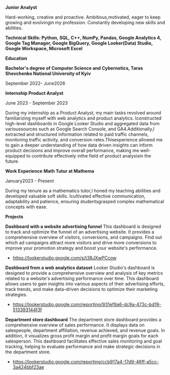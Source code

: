 **Junior Analyst**

Hard-working, creative and proactive. Ambitious,motivated, eager to keep growing and evolvingin my profession. Constantly developing new skills and abilities.

**Technical Skills: Python, SQL, C++, NumPy, Pandas, Google Analytics 4, Google Tag Manager, Google BigQuery, Google Looker(Data) Studio, Google Workspace, Microsoft Excel**

**Education**

**Bachelor's degree of Computer Science and Cybernetics, Taras Shevchenko National University of Kyiv**

September 2022- June2026

**Internship Product Analyst**

June 2023 - September 2023

During my internship as a Product Analyst, my main tasks revolved around familiarizing myself with web analytics and product analytics. Iconstructed high-level dashboards
in Google Looker Studio and aggregated data from varioussources such as Google Search Console, and GA4.Additionally,I extracted and structured information related to paid traffic channels, monitoring traffic activity, and conversion rates.Thisexperience allowed me to gain a deeper understanding of how data driven insights can inform product decisions and improve overall performance, making me well-equipped to contribute effectively inthe field of product analysisin the future.

**Work Experience**
**Math Tutur at Mathema**

January2023 - Present

During my tenure as a mathematics tutor,I honed my teaching abilities and developed valuable soft skills. Icultivated effective communication, adaptability and patience, ensuring studentsgrasped complex mathematical concepts with ease.

**Projects**

**Dashboard with a website advertising funnel**
This dashboard is designed to track and optimize the funnel of an advertising website. It provides a comprehensive overview of visitors, conversions, and campaigns. Find out which ad campaigns attract more visitors and drive more conversions to improve your promotion strategy and boost your website's performance.
- https://lookerstudio.google.com/s/t38JXwPCcow

**Dashboard from a web analytics dataset**
Looker Studio's dashboard is designed to provide a comprehensive overview and analysis of key metrics related to a website's advertising performance over time. This dashboard allows users to gain insights into various aspects of their advertising efforts, track trends, and make data-driven decisions to optimize their marketing strategies.
- https://lookerstudio.google.com/reporting/931ef9a6-dc9a-473c-bd19-513393144f3f

**Department store dashboard**
The department store dashboard provides a comprehensive overview of sales performance. It displays data on salespeople, department affiliation, revenue achieved, and revenue goals. In addition, it visualizes gross profit margin and profit margin goals for each salesperson. This dashboard facilitates effective sales monitoring and goal tracking, helping to evaluate performance and make strategic decisions in the department store.
- https://lookerstudio.google.com/reporting/ccb917a4-17d9-46ff-a5cc-3a424bbf23ae


